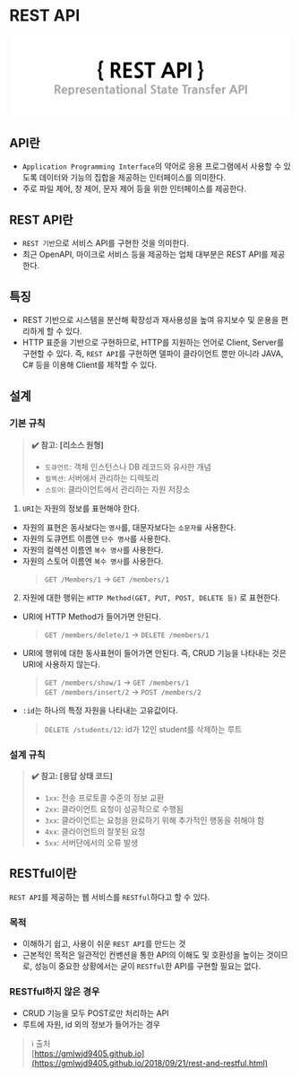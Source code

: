 # REST API

![rest](../../../imgs/restapi.png)

## API란
- `Application Programming Interface`의 약어로 응용 프로그램에서 사용할 수 있도록 데이터와 기능의 집합을 제공하는 인터페이스를 의미한다. 
- 주로 파일 제어, 창 제어, 문자 제어 등을 위한 인터페이스를 제공한다. 



## REST API란
- `REST 기반`으로 서비스 API를 구현한 것을 의미한다.
- 최근 OpenAPI, 마이크로 서비스 등을 제공하는 업체 대부분은 REST API를 제공한다. 

## 특징
- REST 기반으로 시스템을 분산해 확장성과 재사용성을 높여 유지보수 및 운용을 편리하게 할 수 있다.
- HTTP 표준을 기반으로 구현하므로, HTTP를 지원하는 언어로 Client, Server를 구현할 수 있다. 즉, `REST API`를 구현하면 델파이 클라이언트 뿐만 아니라 JAVA, C# 등을 이용해 Client를 제작할 수 있다. 

## 설계 
### 기본 규칙
> **✔️ 참고: [리소스 원형]**
> - `도큐먼트`: 객체 인스턴스나 DB 레코드와 유사한 개념
> - `컬렉션`: 서버에서 관리하는 디렉토리
> - `스토어`: 클라이언트에서 관리하는 자원 저장소

1. `URI`는 자원의 정보를 표현해야 한다.
  - 자원의 표현은 동사보다는 `명사`를, 대문자보다는 `소문자를` 사용한다.
  - 자원의 도큐먼트 이름엔 `단수 명사`를 사용한다.
  - 자원의 컬렉션 이름엔 `복수 명사`를 사용한다.
  - 자원의 스토어 이름엔 `복수 명사`를 사용한다. 
	> `GET /Members/1` -> `GET /members/1` 
2. 자원에 대한 행위는 `HTTP Method(GET, PUT, POST, DELETE 등)` 로 표현한다.
- URI에 HTTP Method가 들어가면 안된다. 
  > `GET /members/delete/1` -> `DELETE /members/1`
- URI에 행위에 대한 동사표현이 들어가면 안된다. 즉, CRUD 기능을 나타내는 것은 URI에 사용하지 않는다.
  > `GET /members/show/1` -> `GET /members/1`  
	> `GET /members/insert/2` -> `POST /members/2`
- `:id`는 하나의 특정 자원을 나타내는 고유값이다. 
	> `DELETE /students/12`: id가 12인 student를 삭제하는 루트 

### 설계 규칙
> **✔️ 참고: [응답 상태 코드]**
> - `1xx`: 전송 프로토콜 수준의 정보 교환
> - `2xx`: 클라이언트 요청이 성공적으로 수행됨
> - `3xx`: 클라이언트는 요청을 완료하기 위해 추가적인 행동을 취해야 함
> - `4xx`: 클라이언트의 잘못된 요청
> - `5xx`: 서버단에서의 오류 발생 





## RESTful이란 
`REST API`를 제공하는 웹 서비스를 `RESTful`하다고 할 수 있다.

### 목적
- 이해하기 쉽고, 사용이 쉬운 `REST API`를 만드는 것
- 근본적인 목적은 일관적인 컨벤션을 통한 API의 이해도 및 호환성을 높이는 것이므로, 성능이 중요한 상황에서는 굳이 `RESTful`한 API를 구현할 필요는 없다.

### RESTful하지 않은 경우
- CRUD 기능을 모두 POST로만 처리하는 API
- 루트에 자원, id 외의 정보가 들어가는 경우




> ℹ️ 출처  
> [https://gmlwjd9405.github.io](https://gmlwjd9405.github.io/2018/09/21/rest-and-restful.html)